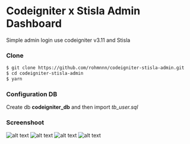 # Codeigniter x Stisla Admin Dashboard

Simple admin login use codeigniter v3.11 and Stisla 



### Clone
```sh
$ git clone https://github.com/rohmnnn/codeigniter-stisla-admin.git
$ cd codeigniter-stisla-admin
$ yarn
```

### Configuration DB
Create db **codeigniter_db** and then import *tb_user.sql*

### Screenshoot

![alt text](https://1.bp.blogspot.com/-wwFkR4HeQw0/X4sA3r9FNGI/AAAAAAAAAH0/daw6ee5k9KMetS8TUCbbV1AZKZfz7hl5gCLcBGAsYHQ/s1920/4.PNG)
![alt text](https://1.bp.blogspot.com/-qdRuPXzULz8/X4sA22eVLZI/AAAAAAAAAHw/tFnXAm8GodcJe_qge70b4PsRHHjkTH0YwCLcBGAsYHQ/s1920/1.PNG)
![alt text](https://1.bp.blogspot.com/-LiyhVW8mnDE/X4sA2kmDmoI/AAAAAAAAAHo/XjG7VxuTrb4INt1p4APQhr3SlNK3kscOgCLcBGAsYHQ/s1920/2.PNG)
![alt text](https://1.bp.blogspot.com/-CenCtjHx5Sg/X4sA2smeKPI/AAAAAAAAAHs/-6_jpoJTKHczVYvMDH75zTCvy5OT2aZDQCLcBGAsYHQ/s1920/3.PNG)


